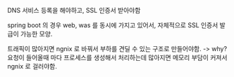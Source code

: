 
DNS 서비스 등록을 해야하고, SSL 인증서 받아야함 

spring boot 의 경우 web, was 를 동시에 가지고 있어서,
자체적으로 SSL 인증서 발급이 가능한 모양.

트래픽이 많아지면 ngnix 로 바꿔서 부하를 견딜 수 있는 구조로 만들어야함. -> why? 요청이 들어올때 마다 프로세스를 생성해서 처리하는데 많아지면 메모리 부담이 커져서 ngnix 로 걸러야함.
